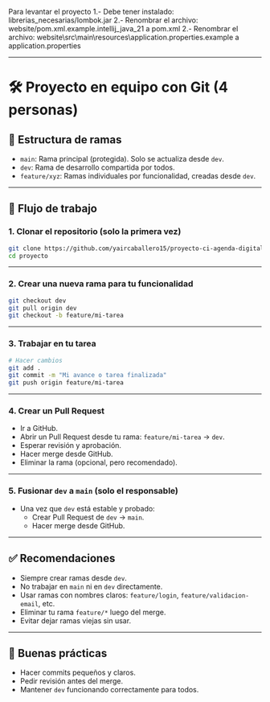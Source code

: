 Para levantar el proyecto
1.- Debe tener instalado: librerias_necesarias/lombok.jar
2.- Renombrar el archivo: website/pom.xml.example.intellij_java_21 a pom.xml
2.- Renombrar el archivo: website\src\main\resources\application.properties.example a application.properties



------------------------------
# 🛠 Proyecto en equipo con Git (4 personas)

## 🌳 Estructura de ramas

- `main`: Rama principal (protegida). Solo se actualiza desde `dev`.
- `dev`: Rama de desarrollo compartida por todos.
- `feature/xyz`: Ramas individuales por funcionalidad, creadas desde `dev`.

---

## 🔄 Flujo de trabajo

### 1. Clonar el repositorio (solo la primera vez)
```bash
git clone https://github.com/yaircaballero15/proyecto-ci-agenda-digital.git
cd proyecto
```

---

### 2. Crear una nueva rama para tu funcionalidad
```bash
git checkout dev
git pull origin dev
git checkout -b feature/mi-tarea
```

---

### 3. Trabajar en tu tarea
```bash
# Hacer cambios
git add .
git commit -m "Mi avance o tarea finalizada"
git push origin feature/mi-tarea
```

---

### 4. Crear un Pull Request
- Ir a GitHub.
- Abrir un Pull Request desde tu rama: `feature/mi-tarea` → `dev`.
- Esperar revisión y aprobación.
- Hacer merge desde GitHub.
- Eliminar la rama (opcional, pero recomendado).

---

### 5. Fusionar `dev` a `main` (solo el responsable)
- Una vez que `dev` está estable y probado:
  - Crear Pull Request de `dev` → `main`.
  - Hacer merge desde GitHub.

---

## ✅ Recomendaciones

- Siempre crear ramas desde `dev`.
- No trabajar en `main` ni en `dev` directamente.
- Usar ramas con nombres claros: `feature/login`, `feature/validacion-email`, etc.
- Eliminar tu rama `feature/*` luego del merge.
- Evitar dejar ramas viejas sin usar.

---

## 🧠 Buenas prácticas

- Hacer commits pequeños y claros.
- Pedir revisión antes del merge.
- Mantener `dev` funcionando correctamente para todos.